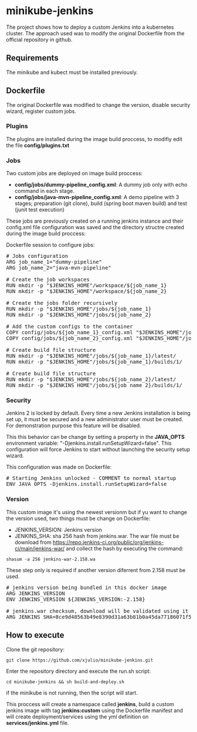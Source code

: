# minikube-jenkins
The project shows how to deploy a custom Jenkins into a kubernetes cluster. The approach used was to modify the original Dockerfile from the official repository in github.

## Requirements
The minikube and kubect must be installed previously.

## Dockerfile
The original Dockerfile was modified to change the version, disable security wizard, register custom jobs.

### Plugins
The plugins are installed during the image build proccess, to modifiy edit the file **config/plugins.txt**

### Jobs
Two custom jobs are deployed on image build proccess:

- **config/jobs/dummy-pipeline_config.xml**: A dummy job only with echo command in each stage.
- **config/jobs/java-mvn-pipeline_config.xml**: A demo pipeline with 3 stages; preparation (git clone), build (spring boot maven build) and test (junit test execution)

These jobs are previously created on a running jenkins instance and their config.xml file configuration was saved and the directory structre created during the image build proccess:

Dockerfile session to configure jobs:

<pre>
# Jobs configuration
ARG job_name_1="dummy-pipeline"  
ARG job_name_2="java-mvn-pipeline"

# Create the job workspaces  
RUN mkdir -p "$JENKINS_HOME"/workspace/${job_name_1}  
RUN mkdir -p "$JENKINS_HOME"/workspace/${job_name_2}

# Create the jobs folder recursively  
RUN mkdir -p "$JENKINS_HOME"/jobs/${job_name_1}  
RUN mkdir -p "$JENKINS_HOME"/jobs/${job_name_2}

# Add the custom configs to the container  
COPY config/jobs/${job_name_1}_config.xml "$JENKINS_HOME"/jobs/${job_name_1}/config.xml  
COPY config/jobs/${job_name_2}_config.xml "$JENKINS_HOME"/jobs/${job_name_2}/config.xml

# Create build file structure  
RUN mkdir -p "$JENKINS_HOME"/jobs/${job_name_1}/latest/  
RUN mkdir -p "$JENKINS_HOME"/jobs/${job_name_1}/builds/1/

# Create build file structure  
RUN mkdir -p "$JENKINS_HOME"/jobs/${job_name_2}/latest/  
RUN mkdir -p "$JENKINS_HOME"/jobs/${job_name_2}/builds/1/
</pre>

### Security
Jenkins 2 is locked by default. Every time a new Jenkins installation is being set up, it must be secured and a new administrator user must be created. For demonstration purpose this feature will be disabled.

This this behavior can be change by setting a property in the **JAVA_OPTS** environment variable:  "-Djenkins.install.runSetupWizard=false". This configuration will force Jenkins to start without launching the security setup wizard.

This configuration was made on Dockerfile:

<pre>
# Starting Jenkins unlocked - COMMENT to normal startup
ENV JAVA_OPTS -Djenkins.install.runSetupWizard=false
</pre>

### Version
This custom image it's using the newest versionm but if yu want to change the version used, two things must be change on Dockerfile:

- JENKINS_VERSION: Jenkins version
- JENKINS_SHA: sha 256 hash from jenkins.war. The war file must be download from https://repo.jenkins-ci.org/public/org/jenkins-ci/main/jenkins-war/ and collect the hash by executing the command:

`
shasum -a 256 jenkins-war-2.158.wa
`

These step only is required if another version diferrent from 2.158 must be used.

<pre>
# jenkins version being bundled in this docker image
ARG JENKINS_VERSION
ENV JENKINS_VERSION ${JENKINS_VERSION:-2.158}

# jenkins.war checksum, download will be validated using it
ARG JENKINS_SHA=8ce9d48563b49e8390d31a63b81b0a45da77186071f503a56b1cc44ff1fb9a1a
</pre>

## How to execute
Clone the git repository:

`
git clone https://github.com/xjulio/minikube-jenkins.git
`

Enter the repository directory and execute the run.sh script:

`
cd minikube-jenkins && sh build-and-deploy.sh
`

if the minikube is not running, then the script will start.

This proccess will create a namespace called **jenkins**, build a custom jenkins image with tag **jenkins:custom** using the Dockerfile manifest and will create deployment/services using the yml definition on **services/jenkins.yml** file.
